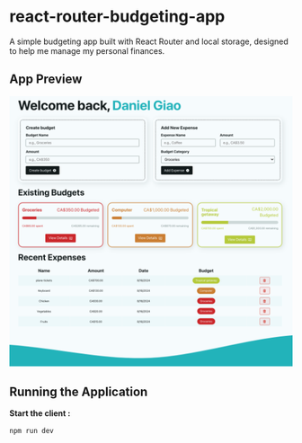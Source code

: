 # react-router-budgeting-app

A simple budgeting app built with React Router and local storage, designed to help me manage my personal finances.

## App Preview
![budget-app preview](.img/budgeting-react.png)

## Running the Application
**Start the client :**
```bash
npm run dev
```